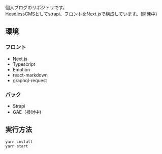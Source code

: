 個人ブログのリポジトリです。   
HeadlessCMSとしてstrapi、フロントをNext.jsで構成しています。(開発中)

## 環境
### フロント
* Next.js
* Typescript
* Emotion
* react-markdown
* graphql-request
### バック
* Strapi
* GAE（検討中)

## 実行方法
```
yarn install
yarn start
```
